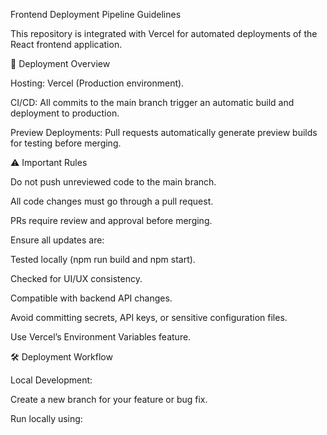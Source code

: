 Frontend Deployment Pipeline Guidelines

This repository is integrated with Vercel for automated deployments of the React frontend application.

🚀 Deployment Overview

Hosting: Vercel (Production environment).

CI/CD: All commits to the main branch trigger an automatic build and deployment to production.

Preview Deployments: Pull requests automatically generate preview builds for testing before merging.

⚠️ Important Rules

Do not push unreviewed code to the main branch.

All code changes must go through a pull request.

PRs require review and approval before merging.

Ensure all updates are:

Tested locally (npm run build and npm start).

Checked for UI/UX consistency.

Compatible with backend API changes.

Avoid committing secrets, API keys, or sensitive configuration files.

Use Vercel’s Environment Variables feature.

🛠 Deployment Workflow

Local Development:

Create a new branch for your feature or bug fix.

Run locally using:

